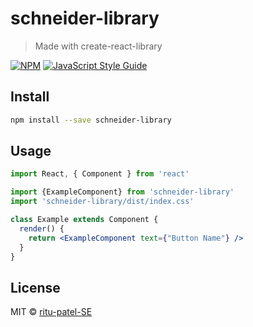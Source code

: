 # schneider-library

> Made with create-react-library

[![NPM](https://img.shields.io/npm/v/schneider-library.svg)](https://www.npmjs.com/package/schneider-library) [![JavaScript Style Guide](https://img.shields.io/badge/code_style-standard-brightgreen.svg)](https://standardjs.com)

## Install

```bash
npm install --save schneider-library
```

## Usage

```jsx
import React, { Component } from 'react'

import {ExampleComponent} from 'schneider-library'
import 'schneider-library/dist/index.css'

class Example extends Component {
  render() {
    return <ExampleComponent text={"Button Name"} />
  }
}
```

## License

MIT © [ritu-patel-SE](https://github.com/ritu-patel-SE)
